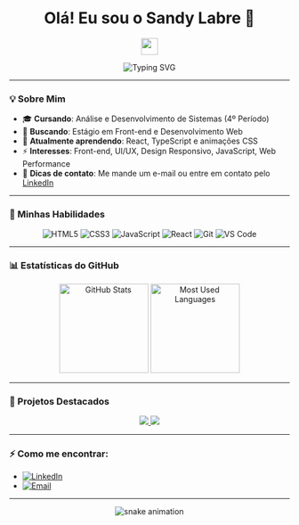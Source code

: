 <h1 align="center">Olá! Eu sou o Sandy Labre 👋</h1>

<p align="center">
  <img src="https://media.giphy.com/media/hvRJCLFzcasrR4ia7z/giphy.gif" width="30px"/>
</p>

<div align="center">
  <img src="https://readme-typing-svg.herokuapp.com?font=Poppins&size=24&duration=4000&color=F7DF1E&center=true&vCenter=true&width=500&lines=Desenvolvedor+Front-End;Estudante+de+ADS;Amante+de+Tecnologia+%26+Inovação" alt="Typing SVG" />
</div>

---

### 💡 Sobre Mim
- 🎓 **Cursando**: Análise e Desenvolvimento de Sistemas (4º Período)
- 💼 **Buscando**: Estágio em Front-end e Desenvolvimento Web
- 🌱 **Atualmente aprendendo**: React, TypeScript e animações CSS
- ⚡ **Interesses**: Front-end, UI/UX, Design Responsivo, JavaScript, Web Performance
- 💬 **Dicas de contato**: Me mande um e-mail ou entre em contato pelo [LinkedIn](https://www.linkedin.com/in/sandy-labre)

---

### 🚀 Minhas Habilidades
<div align="center">
  <img src="https://img.shields.io/badge/-HTML5-E34F26?logo=html5&logoColor=fff" alt="HTML5" />
  <img src="https://img.shields.io/badge/-CSS3-1572B6?logo=css3&logoColor=fff" alt="CSS3" />
  <img src="https://img.shields.io/badge/-JavaScript-F7DF1E?logo=javascript&logoColor=black" alt="JavaScript" />
  <img src="https://img.shields.io/badge/-React-61DAFB?logo=react&logoColor=black" alt="React" />
  <img src="https://img.shields.io/badge/-Git-F05032?logo=git&logoColor=fff" alt="Git" />
  <img src="https://img.shields.io/badge/-VS%20Code-007ACC?logo=visual-studio-code&logoColor=fff" alt="VS Code" />
</div>

---

### 📊 Estatísticas do GitHub
<div align="center">
  <img height="160em" src="https://github-readme-stats.vercel.app/api?username=sandy-labre&show_icons=true&theme=radical&include_all_commits=true&count_private=true" alt="GitHub Stats"/>
  <img height="160em" src="https://github-readme-stats.vercel.app/api/top-langs/?username=sandy-labre&layout=compact&langs_count=8&theme=radical" alt="Most Used Languages"/>
</div>

---

### 🌟 Projetos Destacados
<div align="center">
  <a href="https://github.com/sandy-labre/CodeConnect">
    <img src="https://github-readme-stats.vercel.app/api/pin/?username=sandy-labre&repo=CodeConnect&theme=tokyonight" />
  </a>
  <a href="https://github.com/sandy-labre/todo-list-js">
    <img src="https://github-readme-stats.vercel.app/api/pin/?username=sandy-labre&repo=todo-list-js&theme=tokyonight" />
  </a>
</div>

---

### ⚡ Como me encontrar:
- [![LinkedIn](https://img.shields.io/badge/LinkedIn-blue?logo=linkedin&logoColor=white)](https://www.linkedin.com/in/sandy-labre)
- [![Email](https://img.shields.io/badge/Email-D14836?logo=gmail&logoColor=white)](mailto:sandy.labre@gmail.com)

---

<p align="center">
  <img src="https://raw.githubusercontent.com/sandy-labre/sandy-labre/main/github-contribution-grid-snake.svg" alt="snake animation" />
</p>





   
          

